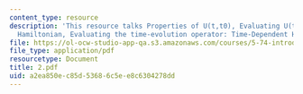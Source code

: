 ```yaml
---
content_type: resource
description: 'This resource talks Properties of U(t,t0), Evaluating U(t,t0): Time-Independent
  Hamiltonian, Evaluating the time-evolution operator: Time-Dependent Hamiltonian.'
file: https://ol-ocw-studio-app-qa.s3.amazonaws.com/courses/5-74-introductory-quantum-mechanics-ii-spring-2004/a2ea850ec85d53686c5ee8c6304278dd_2.pdf
file_type: application/pdf
resourcetype: Document
title: 2.pdf
uid: a2ea850e-c85d-5368-6c5e-e8c6304278dd
---
```

